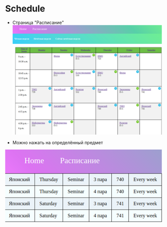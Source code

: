 # Schedule

- Страница "Расписание"
![rм](/readme1.png)

- Можно нажать на определённый предмет

![vаааgа](/readme2.png)
